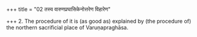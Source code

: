 +++
title = "02 तस्य वारुणप्रघासिकेनोत्तरेण विहारेण"

+++
2. The procedure of it is (as good as) explained by (the procedure of) the northern sacrificial place of Varuṇapraghāsa.
